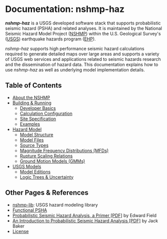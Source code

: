# Documentation: nshmp-haz

***nshmp-haz*** is a USGS developed software stack that supports probabilistic seismic hazard
(PSHA) and related analyses. It is maintained by the National Seismic Hazard Model Project
([NSHMP](https://earthquake.usgs.gov/hazards/)) within the U.S. Geological Survey's
([USGS](https://www.usgs.gov)) earthquake hazards program ([EHP](http://earthquake.usgs.gov)).

*nshmp-haz* supports high performance seismic hazard calculations required to generate detailed
maps over large areas and supports a variety of USGS web services and applications related to
seismic hazards research and the dissemination of hazard data. This documentation explains how
to use *nshmp-haz* as well as underlying model implementation details.

## Table of Contents

* [About the NSHMP](about-the-nshmp)
* [Building & Running](building-&-running)
  * [Developer Basics](developer-basics)
  * [Calculation Configuration](calculation-configuration)
  * [Site Specification](site-specification)
  * [Examples](/ghsc/nshmp/nshmp-haz-v2/-/tree/master/etc/examples)
* [Hazard Model](hazard-model)
  * [Model Structure](model-structure)
  * [Model Files](model-files)
  * [Source Types](source-types)
  * [Magnitude Frequency Distributions (MFDs)](magnitude-frequency-distributions-mfds)
  * [Rupture Scaling Relations](rupture-scaling-relations)
  * [Ground Motion Models (GMMs)](ground-motion-models-gmms)
* [USGS Models](usgs-models)
  * [Model Editions](model-editions)
  * [Logic Trees & Uncertainty](logic-trees-&-uncertainty)

## Other Pages & References

  * [nshmp-lib](/ghsc/nshmp/nshmp-lib): USGS hazard modeling library
  * [Functional PSHA](functional-psha)
  * [Probabilistic Seismic Hazard Analysis, a Primer [PDF]](http://www.opensha.org/sites/opensha.org/files/PSHA_Primer_v2_0.pdf) by Edward Field  
  * [An Introduction to Probabilistic Seismic Hazard Analysis [PDF]](http://web.stanford.edu/~bakerjw/Publications/Baker_(2015)_Intro_to_PSHA.pdf) by Jack Baker  
  * [License](../LICENSE.md)
